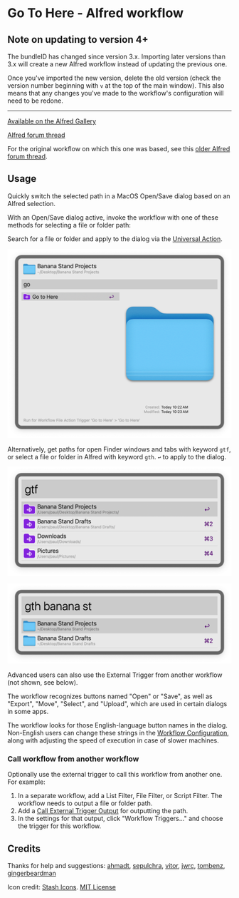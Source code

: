 # Go To Here - Alfred workflow

## Note on updating to version 4+

The bundleID has changed since version 3.x. Importing later versions than 3.x will create a new Alfred workflow instead of updating the previous one.

Once you've imported the new version, delete the old version (check the version number beginning with `v` at the top of the main window). This also means that any changes you've made to the workflow's configuration will need to be redone.
___

[Available on the Alfred Gallery](https://alfred.app/workflows/paulrudy/go-to-here/)

[Alfred forum thread](https://www.alfredforum.com/topic/21963-go-to-here-updated-version/)

For the original workflow on which this one was based, see this [older Alfred forum thread](https://www.alfredforum.com/topic/6013-go-to-here).

## Usage

Quickly switch the selected path in a MacOS Open/Save dialog based on an Alfred selection.

With an Open/Save dialog active, invoke the workflow with one of these methods for selecting a file or folder path:

Search for a file or folder and apply to the dialog via the [Universal Action](https://www.alfredapp.com/help/features/universal-actions/).

![screenshot of Go to Here universal action](./screenshots/universal-action.png)

Alternatively, get paths for open Finder windows and tabs with keyword `gtf`, or select a file or folder in Alfred with keyword `gth`. `↩` to apply to the dialog.

![screenshot of gtf keyword](./screenshots/gtf-keyword.png)

![screenshot of gth keyword](./screenshots/gth-keyword.png)

Advanced users can also use the External Trigger from another workflow (not shown, see below).

The workflow recognizes buttons named "Open" or "Save", as well as "Export", "Move", "Select", and "Upload", which are used in certain dialogs in some apps.

The workflow looks for those English-language button names in the dialog. Non-English users can change these strings in the [Workflow Configuration](https://www.alfredapp.com/help/workflows/user-configuration/), along with adjusting the speed of execution in case of slower machines.

### Call workflow from another workflow

Optionally use the external trigger to call this workflow from another one. For example:

1. In a separate workflow, add a List Filter, File Filter, or Script Filter. The workflow needs to output a file or folder path.
2. Add a [Call External Trigger Output](https://www.alfredapp.com/help/workflows/outputs/call-external-trigger/) for outputting the path.
3. In the settings for that output, click "Workflow Triggers..." and choose the trigger for this workflow.

## Credits

Thanks for help and suggestions: [ahmadt](https://www.alfredforum.com/profile/9334-ahmadt/), [sepulchra](https://www.alfredforum.com/profile/717-sepulchra/), [vitor](https://www.alfredforum.com/profile/1891-vitor/), [jwrc](https://www.alfredforum.com/profile/55950-jwrc/), [tombenz](https://www.alfredforum.com/profile/32208-tombenz/), [gingerbeardman](https://www.alfredforum.com/profile/1410-gingerbeardman/)

Icon credit: [Stash Icons](https://github.com/stash-ui/icons). [MIT License](https://github.com/stash-ui/icons/blob/master/LICENSE)
